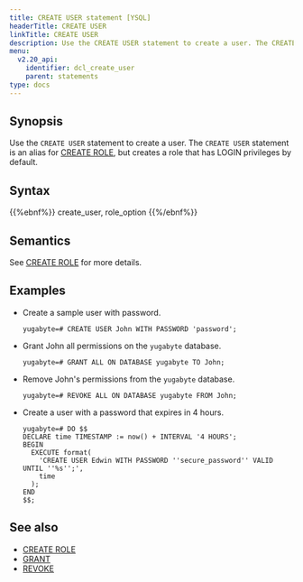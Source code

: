 ```yaml
---
title: CREATE USER statement [YSQL]
headerTitle: CREATE USER
linkTitle: CREATE USER
description: Use the CREATE USER statement to create a user. The CREATE USER statement is an alias for CREATE ROLE, but creates a role that has LOGIN privileges by default.
menu:
  v2.20_api:
    identifier: dcl_create_user
    parent: statements
type: docs
---
```


## Synopsis

Use the `CREATE USER` statement to create a user. The `CREATE USER` statement is an alias for [CREATE ROLE](../dcl_create_role), but creates a role that has LOGIN privileges by default.

## Syntax

{{%ebnf%}}
  create_user,
  role_option
{{%/ebnf%}}

## Semantics

See [CREATE ROLE](../dcl_create_role) for more details.

## Examples

- Create a sample user with password.

  ```plpgsql
  yugabyte=# CREATE USER John WITH PASSWORD 'password';
  ```

- Grant John all permissions on the `yugabyte` database.

  ```plpgsql
  yugabyte=# GRANT ALL ON DATABASE yugabyte TO John;
  ```

- Remove John's permissions from the `yugabyte` database.

  ```plpgsql
  yugabyte=# REVOKE ALL ON DATABASE yugabyte FROM John;
  ```

- Create a user with a password that expires in 4 hours.

  ```plpgsql
  yugabyte=# DO $$
  DECLARE time TIMESTAMP := now() + INTERVAL '4 HOURS';
  BEGIN 
    EXECUTE format(
      'CREATE USER Edwin WITH PASSWORD ''secure_password'' VALID UNTIL ''%s'';', 
      time
    ); 
  END
  $$;
  ```

## See also

- [CREATE ROLE](../dcl_create_role)
- [GRANT](../dcl_grant)
- [REVOKE](../dcl_revoke)
